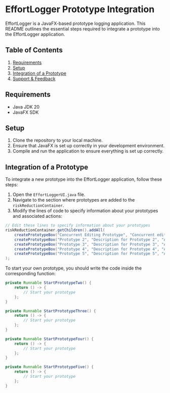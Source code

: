 # EffortLogger Prototype Integration

EffortLogger is a JavaFX-based prototype logging application. This README outlines the essential steps required to integrate a prototype into the EffortLogger application.

## Table of Contents
1. [Requirements](#requirements)
2. [Setup](#setup)
3. [Integration of a Prototype](#integration-of-a-prototype)
4. [Support & Feedback](#support--feedback)

## Requirements
- Java JDK 20
- JavaFX SDK

## Setup
1. Clone the repository to your local machine.
2. Ensure that JavaFX is set up correctly in your development environment.
3. Compile and run the application to ensure everything is set up correctly.

## Integration of a Prototype

To integrate a new prototype into the EffortLogger application, follow these steps:

1. Open the `EffortLoggerUI.java` file.
2. Navigate to the section where prototypes are added to the `riskReductionContainer`.
3. Modify the lines of code to specify information about your prototypes and associated actions:

```java
// Edit these lines to specify information about your prototypes
riskReductionContainer.getChildren().addAll(
    createPrototypeBox("Concurrent Editing Prototype", "Concurrent editing allows multiple users to work simultaneously. EffortLogger ensures changes are accurate and avoids overwrites.", "Ilia Rubashkin", StartConcurrentEditingPrototype()),
    createPrototypeBox("Prototype 2", "Description for Prototype 2", "Author2", StartPrototypeTwo()),
    createPrototypeBox("Prototype 3", "Description for Prototype 3", "Author3", StartPrototypeThree()),
    createPrototypeBox("Prototype 4", "Description for Prototype 4", "Author4", StartPrototypeFour()),
    createPrototypeBox("Prototype 5", "Description for Prototype 5", "Author5", StartPrototypeFive())
);
```

To start your own prototype, you should write the code inside the corresponding function:

```java
private Runnable StartPrototypeTwo() {
    return () -> {
        // Start your prototype
    };
}

private Runnable StartPrototypeThree() {
    return () -> {
        // Start your prototype
    };
}

private Runnable StartPrototypeFour() {
    return () -> {
        // Start your prototype
    };
}

private Runnable StartPrototypeFive() {
    return () -> {
        // Start your prototype
    };
}
```
